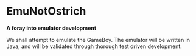 EmuNotOstrich
=============

**A foray into emulator development**

We shall attempt to emulate the GameBoy. The emulator will be written in Java, and will be validated through thorough
test driven development.
